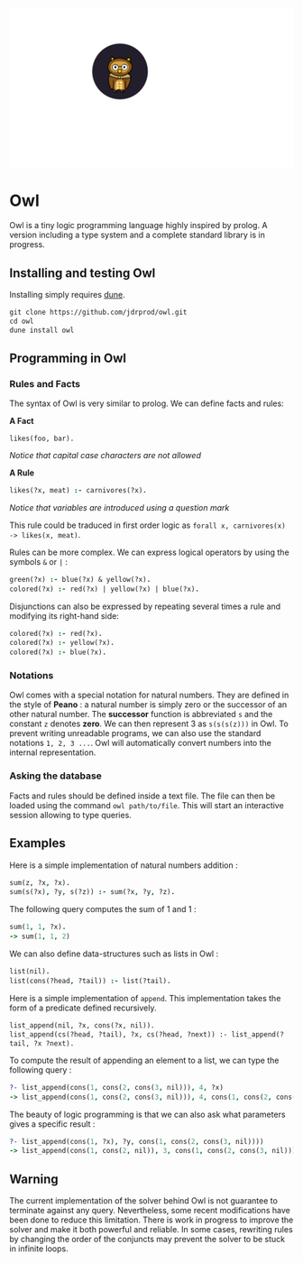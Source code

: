 ![owl](logo.png)

# Owl

Owl is a tiny logic programming language highly inspired by prolog. A version including a type system and a complete standard library is in progress.

## Installing and testing Owl

Installing simply requires [dune](https://dune.build/).

```
git clone https://github.com/jdrprod/owl.git
cd owl
dune install owl
```

## Programming in Owl

### Rules and Facts

The syntax of Owl is very similar to prolog. We can define facts and rules:

**A Fact**
```
likes(foo, bar).
```
*Notice that capital case characters are not allowed*

**A Rule**
```prolog
likes(?x, meat) :- carnivores(?x).
```
*Notice that variables are introduced using a question mark*

This rule could be traduced in first order logic as `forall x, carnivores(x) -> likes(x, meat)`.

Rules can be more complex. We can express logical operators by using the symbols `&` or `|` :

```prolog
green(?x) :- blue(?x) & yellow(?x).
colored(?x) :- red(?x) | yellow(?x) | blue(?x).
```

Disjunctions can also be expressed by repeating several times a rule and modifying its right-hand side:

```prolog
colored(?x) :- red(?x).
colored(?x) :- yellow(?x).
colored(?x) :- blue(?x).
```

### Notations

Owl comes with a special notation for natural numbers. They are defined in the style of **Peano** : a natural number is simply zero or the successor of an other natural number. The **successor** function is abbreviated `s` and the constant `z` denotes **zero**. We can then represent 3 as `s(s(s(z)))` in Owl. To prevent writing unreadable programs, we can also use the standard notations `1, 2, 3 ...`. Owl will automatically convert numbers into the internal representation.

### Asking the database

Facts and rules should be defined inside a text file. The file can then be loaded using the command `owl path/to/file`. This will start an interactive session allowing to type queries.

## Examples

Here is a simple implementation of natural numbers addition :

```prolog
sum(z, ?x, ?x).
sum(s(?x), ?y, s(?z)) :- sum(?x, ?y, ?z).
```

The following query computes the sum of 1 and 1 :

```prolog
sum(1, 1, ?x).
-> sum(1, 1, 2)
```

We can also define data-structures such as lists in Owl :

```prolog
list(nil).
list(cons(?head, ?tail)) :- list(?tail).
```

Here is a simple implementation of `append`. This implementation takes the form of a predicate defined recursively.

```
list_append(nil, ?x, cons(?x, nil)).
list_append(cs(?head, ?tail), ?x, cs(?head, ?next)) :- list_append(?tail, ?x ?next).
```

To compute the result of appending an element to a list, we can type the following query :

```prolog
?- list_append(cons(1, cons(2, cons(3, nil))), 4, ?x)
-> list_append(cons(1, cons(2, cons(3, nil))), 4, cons(1, cons(2, cons(3, cons(4, nil)))))
```

The beauty of logic programming is that we can also ask what parameters gives a specific result :

```prolog
?- list_append(cons(1, ?x), ?y, cons(1, cons(2, cons(3, nil))))
-> list_append(cons(1, cons(2, nil)), 3, cons(1, cons(2, cons(3, nil))))
```

## Warning

The current implementation of the solver behind Owl is not guarantee to terminate against any query. Nevertheless, some recent modifications have been done to reduce this limitation. There is work in progress to improve the solver and make it both powerful and reliable. In some cases, rewriting rules by changing the order of the conjuncts may prevent the solver to be stuck in infinite loops.